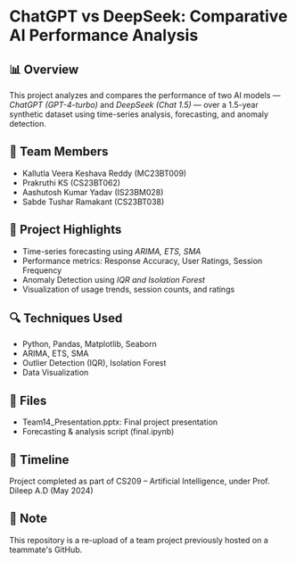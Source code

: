 
# ChatGPT vs DeepSeek: Comparative AI Performance Analysis

## 📊 Overview
This project analyzes and compares the performance of two AI models — *ChatGPT (GPT-4-turbo)* and *DeepSeek (Chat 1.5)* — over a 1.5-year synthetic dataset using time-series analysis, forecasting, and anomaly detection.

## 👥 Team Members
- Kallutla Veera Keshava Reddy (MC23BT009)
- Prakruthi KS (CS23BT062)
- Aashutosh Kumar Yadav (IS23BM028)
- Sabde Tushar Ramakant (CS23BT038)

## 🧠 Project Highlights
- Time-series forecasting using *ARIMA, ETS, SMA*
- Performance metrics: Response Accuracy, User Ratings, Session Frequency
- Anomaly Detection using *IQR and Isolation Forest*
- Visualization of usage trends, session counts, and ratings

## 🔍 Techniques Used
- Python, Pandas, Matplotlib, Seaborn
- ARIMA, ETS, SMA
- Outlier Detection (IQR), Isolation Forest
- Data Visualization

## 📁 Files
- Team14_Presentation.pptx: Final project presentation
- Forecasting & analysis script (final.ipynb)

## 📅 Timeline
Project completed as part of CS209 – Artificial Intelligence, under Prof. Dileep A.D (May 2024)

## 📌 Note
This repository is a re-upload of a team project previously hosted on a teammate's GitHub.
